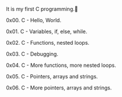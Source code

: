 It is my first C programming.🤪

0x00. C - Hello, World.

0x01. C - Variables, if, else, while.

0x02. C - Functions, nested loops.

0x03. C - Debugging.

0x04. C - More functions, more nested loops.

0x05. C - Pointers, arrays and strings.

0x06. C - More pointers, arrays and strings.
